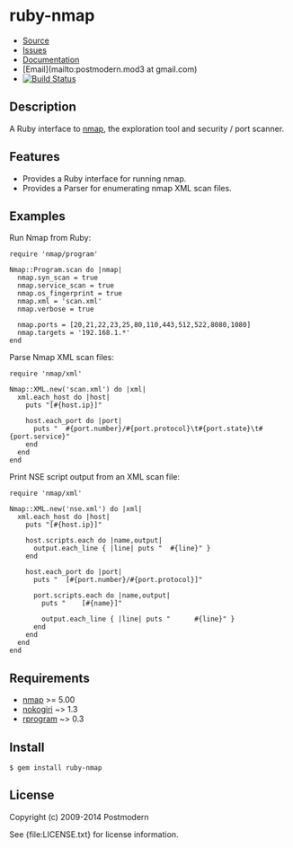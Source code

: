 # ruby-nmap

* [Source](https://github.com/sophsec/ruby-nmap/)
* [Issues](https://github.com/sophsec/ruby-nmap/issues)
* [Documentation](http://rubydoc.info/gems/ruby-nmap/frames)
* [Email](mailto:postmodern.mod3 at gmail.com)
* [![Build Status](https://travis-ci.org/sophsec/ruby-nmap.svg)](https://travis-ci.org/sophsec/ruby-nmap)

## Description

A Ruby interface to [nmap], the exploration tool and security / port scanner.

## Features

* Provides a Ruby interface for running nmap.
* Provides a Parser for enumerating nmap XML scan files.

## Examples

Run Nmap from Ruby:

    require 'nmap/program'
    
    Nmap::Program.scan do |nmap|
      nmap.syn_scan = true
      nmap.service_scan = true
      nmap.os_fingerprint = true
      nmap.xml = 'scan.xml'
      nmap.verbose = true

      nmap.ports = [20,21,22,23,25,80,110,443,512,522,8080,1080]
      nmap.targets = '192.168.1.*'
    end

Parse Nmap XML scan files:

    require 'nmap/xml'

    Nmap::XML.new('scan.xml') do |xml|
      xml.each_host do |host|
        puts "[#{host.ip}]"
    
        host.each_port do |port|
          puts "  #{port.number}/#{port.protocol}\t#{port.state}\t#{port.service}"
        end
      end
    end

Print NSE script output from an XML scan file:

    require 'nmap/xml'

    Nmap::XML.new('nse.xml') do |xml|
      xml.each_host do |host|
        puts "[#{host.ip}]"

        host.scripts.each do |name,output|
          output.each_line { |line| puts "  #{line}" }
        end

        host.each_port do |port|
          puts "  [#{port.number}/#{port.protocol}]"

          port.scripts.each do |name,output|
            puts "    [#{name}]"

            output.each_line { |line| puts "      #{line}" }
          end
        end
      end
    end

## Requirements

* [nmap] >= 5.00
* [nokogiri] ~> 1.3
* [rprogram] ~> 0.3

## Install

    $ gem install ruby-nmap

## License

Copyright (c) 2009-2014 Postmodern

See {file:LICENSE.txt} for license information.

[nmap]: http://www.insecure.org/
[nokogiri]: http://nokogiri.rubyforge.org/
[rprogram]: https://github.com/postmodern/rprogram#readme
